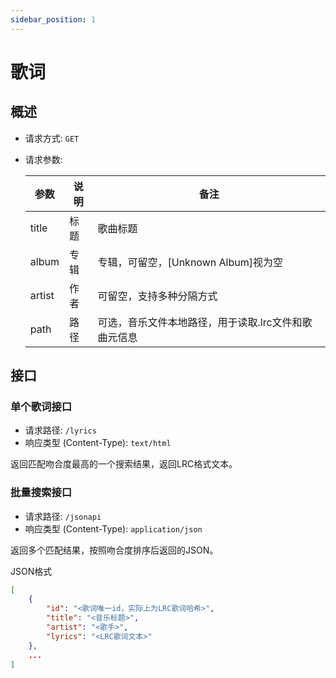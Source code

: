 ```yaml
---
sidebar_position: 1
---
```


# 歌词

## 概述

- 请求方式: `GET`
- 请求参数:

  |参数  |说明  |备注     |
  |------|-----|---------|
  |title |标题  |歌曲标题|
  |album |专辑  |专辑，可留空，[Unknown Album]视为空|
  |artist|作者  |可留空，支持多种分隔方式|
  |path  |路径  |可选，音乐文件本地路径，用于读取.lrc文件和歌曲元信息|

## 接口

### 单个歌词接口

- 请求路径: `/lyrics`
- 响应类型 (Content-Type): `text/html`

返回匹配吻合度最高的一个搜索结果，返回LRC格式文本。

### 批量搜索接口

- 请求路径: `/jsonapi`
- 响应类型 (Content-Type): `application/json`

返回多个匹配结果，按照吻合度排序后返回的JSON。

JSON格式

```json
[
    {
        "id": "<歌词唯一id，实际上为LRC歌词哈希>",
        "title": "<音乐标题>",
        "artist": "<歌手>",
        "lyrics": "<LRC歌词文本>"
    },
    ...
]
```
